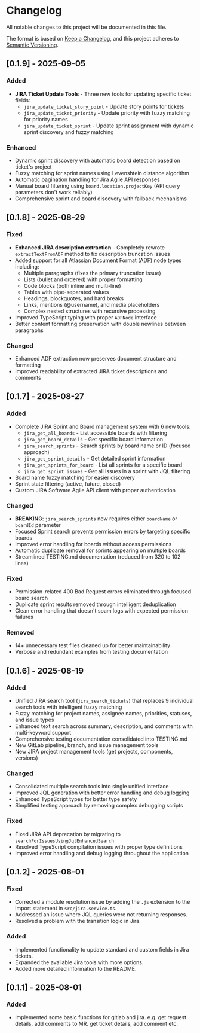 # Changelog

All notable changes to this project will be documented in this file.

The format is based on [Keep a Changelog](https://keepachangelog.com/en/1.0.0/),
and this project adheres to [Semantic Versioning](https://semver.org/spec/v2.0.0.html).

## [0.1.9] - 2025-09-05

### Added

- **JIRA Ticket Update Tools** - Three new tools for updating specific ticket fields:
  - `jira_update_ticket_story_point` - Update story points for tickets
  - `jira_update_ticket_priority` - Update priority with fuzzy matching for priority names
  - `jira_update_ticket_sprint` - Update sprint assignment with dynamic sprint discovery and fuzzy matching

### Enhanced

- Dynamic sprint discovery with automatic board detection based on ticket's project
- Fuzzy matching for sprint names using Levenshtein distance algorithm
- Automatic pagination handling for Jira Agile API responses
- Manual board filtering using `board.location.projectKey` (API query parameters don't work reliably)
- Comprehensive sprint and board discovery with fallback mechanisms

## [0.1.8] - 2025-08-29

### Fixed
- **Enhanced JIRA description extraction** - Completely rewrote `extractTextFromADF` method to fix description truncation issues
- Added support for all Atlassian Document Format (ADF) node types including:
  - Multiple paragraphs (fixes the primary truncation issue)
  - Lists (bullet and ordered) with proper formatting
  - Code blocks (both inline and multi-line)
  - Tables with pipe-separated values
  - Headings, blockquotes, and hard breaks
  - Links, mentions (@username), and media placeholders
  - Complex nested structures with recursive processing
- Improved TypeScript typing with proper `ADFNode` interface
- Better content formatting preservation with double newlines between paragraphs

### Changed
- Enhanced ADF extraction now preserves document structure and formatting
- Improved readability of extracted JIRA ticket descriptions and comments

## [0.1.7] - 2025-08-27

### Added
- Complete JIRA Sprint and Board management system with 6 new tools:
  - `jira_get_all_boards` - List accessible boards with filtering
  - `jira_get_board_details` - Get specific board information
  - `jira_search_sprints` - Search sprints by board name or ID (focused approach)
  - `jira_get_sprint_details` - Get detailed sprint information
  - `jira_get_sprints_for_board` - List all sprints for a specific board
  - `jira_get_sprint_issues` - Get all issues in a sprint with JQL filtering
- Board name fuzzy matching for easier discovery
- Sprint state filtering (active, future, closed)
- Custom JIRA Software Agile API client with proper authentication

### Changed
- **BREAKING**: `jira_search_sprints` now requires either `boardName` or `boardId` parameter
- Focused Sprint search prevents permission errors by targeting specific boards
- Improved error handling for boards without access permissions
- Automatic duplicate removal for sprints appearing on multiple boards
- Streamlined TESTING.md documentation (reduced from 320 to 102 lines)

### Fixed
- Permission-related 400 Bad Request errors eliminated through focused board search
- Duplicate sprint results removed through intelligent deduplication
- Clean error handling that doesn't spam logs with expected permission failures

### Removed
- 14+ unnecessary test files cleaned up for better maintainability
- Verbose and redundant examples from testing documentation

## [0.1.6] - 2025-08-19

### Added
- Unified JIRA search tool (`jira_search_tickets`) that replaces 9 individual search tools with intelligent fuzzy matching
- Fuzzy matching for project names, assignee names, priorities, statuses, and issue types
- Enhanced text search across summary, description, and comments with multi-keyword support
- Comprehensive testing documentation consolidated into TESTING.md
- New GitLab pipeline, branch, and issue management tools
- New JIRA project management tools (get projects, components, versions)

### Changed
- Consolidated multiple search tools into single unified interface
- Improved JQL generation with better error handling and debug logging
- Enhanced TypeScript types for better type safety
- Simplified testing approach by removing complex debugging scripts

### Fixed
- Fixed JIRA API deprecation by migrating to `searchForIssuesUsingJqlEnhancedSearch`
- Resolved TypeScript compilation issues with proper type definitions
- Improved error handling and debug logging throughout the application

## [0.1.2] - 2025-08-01

### Fixed
- Corrected a module resolution issue by adding the `.js` extension to the import statement in `src/jira.service.ts`.
- Addressed an issue where JQL queries were not returning responses.
- Resolved a problem with the transition logic in Jira.

### Added
- Implemented functionality to update standard and custom fields in Jira tickets.
- Expanded the available Jira tools with more options.
- Added more detailed information to the README.


## [0.1.1] - 2025-08-01

### Added
- Implemented some basic functions for gitlab and jira. e.g. get request details, add comments to MR. get ticket details, add comment etc.
